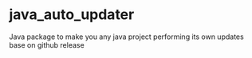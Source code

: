 # java_auto_updater
Java package to make you any java project performing its own updates base on github release
